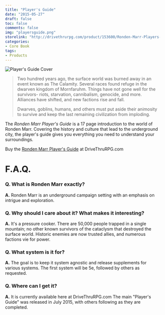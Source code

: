```yaml
---
title: "Player's Guide"
date: "2015-05-27"
draft: false
toc: false
comments: false
img: "playersguide.png"
storelink: "http://drivethrurpg.com/product/153600/Ronden-Marr-Players-Guide&src=rondenmarr.com"
categories:
- Core Book
tags:
- Products
---
```

<span class="coverimg">![Player's Guide Cover](/product/playersguide.png)</span>

> Two hundred years ago, the surface world was burned away in an event known as The Calamity. Several races found refuge in the dwarven kingdom of Mornfaruhm. Things have not gone well for the survivors- riots, starvation, cannibalism, genocide, and more. Alliances have shifted, and new factions rise and fall.
> 
> Dwarves, goblins, humans, and others must put aside their animosity to survive and keep the last remaining civilization from imploding.

The *Ronden Marr Player's Guide* is a 17 page introduction to the world of Ronden Marr. Covering the history and culture that lead to the underground city, the player's guide gives you everything you need to understand your surroundings.

Buy the [Ronden Marr Player's Guide](http://drivethrurpg.com/product/153600/Ronden-Marr-Players-Guide&src=rondenmarr.com) at DriveThruRPG.com

# F.A.Q.
### Q. What is Ronden Marr exactly?
**A.** Ronden Marr is an underground campaign setting with an emphasis on intrigue and exploration.

### Q. Why should I care about it? What makes it interesting?
**A.** It's a pressure cooker. There are 50,000 people trapped in a single mountain; no other known survivors of the cataclysm that destroyed the surface world. Historic enemies are now trusted allies, and numerous factions vie for power. 

### Q. What system is it for?
**A.** The goal is to keep it system agnostic and release supplements for various systems. The first system will be 5e, followed by others as requested.

### Q. Where can I get it?
**A.** It is currently available here at DriveThruRPG.com
The main "Player's Guide" was released in July 2015, with others following as they are completed.

